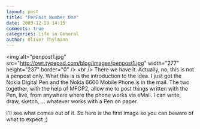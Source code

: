 ```yaml
---
layout: post
title: "PenPost Number One"
date: 2003-12-29 14:15
comments: true
categories: Life in General
author: Oliver Thylmann
---
```



&lt;img alt=&quot;penpost1.jpg&quot; src=&quot;http://owt.typepad.com/blog/images/penpost1.jpg&quot; width=&quot;277&quot; height=&quot;237&quot; border=&quot;0&quot; /&gt;
&lt;br /&gt;
There we have it. Actually, no, this is not a penpost only. What this is 
is the introduction to the idea. I just got the Nokia Digital Pen and the 
Nokia 6600 Mobile Phone is in the mail. The two together, with the help 
of MFOP2, allow me to post things written with the Pen, live, from anywhere 
where the phone works via eMail. I can write, draw, sketch, ... whatever 
works with a Pen on paper.

I'll see what comes out of it. So here is the first image so you can beware of 
what to expect ;)


